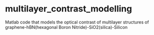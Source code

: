 # multilayer_contrast_modelling
Matlab code that models the optical contrast of multilayer structures of graphene-hBN(hexagonal Boron Nitride)-SiO2(silica)-Silicon
